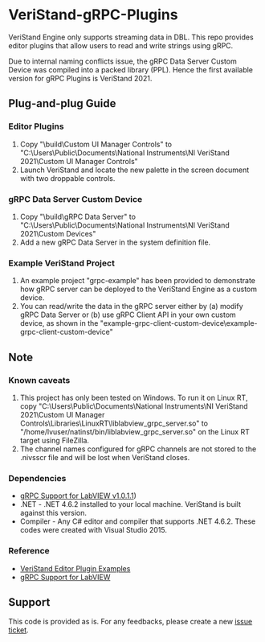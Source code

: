 # VeriStand-gRPC-Plugins

VeriStand Engine only supports streaming data in DBL. This repo provides editor plugins that allow users to read and write strings using gRPC.

Due to internal naming conflicts issue, the gRPC Data Server Custom Device was compiled into a packed library (PPL). Hence the first available version for gRPC Plugins is VeriStand 2021.

## Plug-and-plug Guide
### Editor Plugins
1. Copy "\build\Custom UI Manager Controls" to "C:\Users\Public\Documents\National Instruments\NI VeriStand 2021\Custom UI Manager Controls"
2. Launch VeriStand and locate the new palette in the screen document with two droppable controls.

### gRPC Data Server Custom Device
1. Copy "\build\gRPC Data Server" to "C:\Users\Public\Documents\National Instruments\NI VeriStand 2021\Custom Devices"
2. Add a new gRPC Data Server in the system definition file.

### Example VeriStand Project
1. An example project "grpc-example" has been provided to demonstrate how gRPC server can be deployed to the VeriStand Engine as a custom device.
2. You can read/write the data in the gRPC server either by (a) modify gRPC Data Server or (b) use gRPC Client API in your own custom device, as shown in the "example-grpc-client-custom-device\example-grpc-client-custom-device"

## Note
### Known caveats
1. This project has only been tested on Windows. To run it on Linux RT, copy "C:\Users\Public\Documents\National Instruments\NI VeriStand 2021\Custom UI Manager Controls\Libraries\LinuxRT\liblabview_grpc_server.so" to "/home/lvuser/natinst/bin/liblabview_grpc_server.so" on the Linux RT target using FileZilla.
2. The channel names configured for gRPC channels are not stored to the .nivsscr file and will be lost when VeriStand closes. 

### Dependencies
* [gRPC Support for LabVIEW v1.0.1.1](https://github.com/ni/grpc-labview/releases/tag/v1.0.1.1))
* .NET - .NET 4.6.2 installed to your local machine. VeriStand is built against this version.
* Compiler - Any C# editor and compiler that supports .NET 4.6.2. These codes were created with Visual Studio 2015.

### Reference
* [VeriStand Editor Plugin Examples](https://github.com/ni/veristand-editor-plugin-examples)
* [gRPC Support for LabVIEW](https://github.com/ni/grpc-labview/)

## Support
This code is provided as is. For any feedbacks, please create a new [issue ticket](https://github.com/ZhiYang-Ong/VeriStand-gRPC-Plugins/issues).
